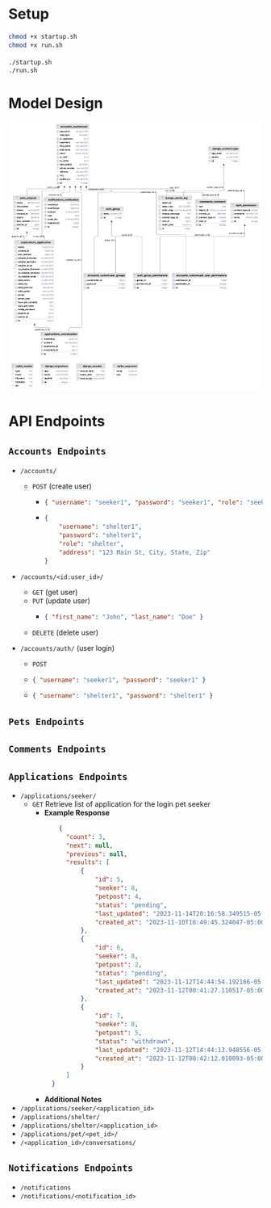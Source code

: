 # Setup

```bash
chmod +x startup.sh
chmod +x run.sh

./startup.sh
./run.sh
```

# Model Design

![Class Diagram](UML.jpg)

# API Endpoints

## `Accounts Endpoints`

-   `/accounts/`
    -   `POST` (create user)
        -   ```json
            { "username": "seeker1", "password": "seeker1", "role": "seeker" }
            ```
        -   ```json
            {
            	"username": "shelter1",
            	"password": "shelter1",
            	"role": "shelter",
            	"address": "123 Main St, City, State, Zip"
            }
            ```
-   `/accounts/<id:user_id>/`

    -   `GET` (get user)
    -   `PUT` (update user)
        -   ```json
            { "first_name": "John", "last_name": "Doe" }
            ```
    -   `DELETE` (delete user)

-   `/accounts/auth/` (user login)
    -   `POST`
    -   ```json
        { "username": "seeker1", "password": "seeker1" }
        ```
    -   ```json
        { "username": "shelter1", "password": "shelter1" }
        ```

## `Pets Endpoints`

## `Comments Endpoints`

## `Applications Endpoints`

-   `/applications/seeker/` 
    - `GET` Retrieve list of application for the login pet seeker 
        - **Example Response**
            ```json
                {    
                  "count": 3,
                  "next": null,
                  "previous": null,
                  "results": [
                      {
                          "id": 5,
                          "seeker": 8,
                          "petpost": 4,
                          "status": "pending",
                          "last_updated": "2023-11-14T20:16:58.349515-05:00",
                          "created_at": "2023-11-10T16:49:45.324047-05:00"
                      },
                      {
                          "id": 6,
                          "seeker": 8,
                          "petpost": 2,
                          "status": "pending",
                          "last_updated": "2023-11-12T14:44:54.192166-05:00",
                          "created_at": "2023-11-12T00:41:27.110517-05:00"
                      },
                      {
                          "id": 7,
                          "seeker": 8,
                          "petpost": 5,
                          "status": "withdrawn",
                          "last_updated": "2023-11-12T14:44:13.948556-05:00",
                          "created_at": "2023-11-12T00:42:12.010093-05:00"
                      }
                  ]
              }
            ```
        - **Additional Notes**
-   `/applications/seeker/<application_id>`
-   `/applications/shelter/`
-   `/applications/shelter/<application_id>`
-   `/applications/pet/<pet_id>/`
-   `/<application_id>/conversations/`

## `Notifications Endpoints`

-   `/notifications`
-   `/notifications/<notification_id>`
